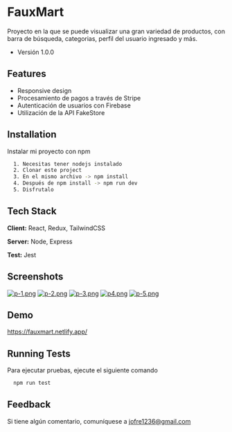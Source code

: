# FauxMart

Proyecto en la que se puede visualizar una gran variedad de productos, con barra de búsqueda, categorias, perfil del usuario ingresado y más.

- Versión 1.0.0

## Features

- Responsive design
- Procesamiento de pagos a través de Stripe
- Autenticación de usuarios con Firebase
- Utilización de la API FakeStore

## Installation

Instalar mi proyecto con npm

```bash
  1. Necesitas tener nodejs instalado
  2. Clonar este project
  3. En el mismo archivo -> npm install
  4. Después de npm install -> npm run dev
  5. Disfrutalo
```

## Tech Stack

**Client:** React, Redux, TailwindCSS

**Server:** Node, Express

**Test:** Jest

## Screenshots

[![p-1.png](https://i.postimg.cc/bJYT58nG/p-1.png)](https://postimg.cc/rdbxdBQc)
[![p-2.png](https://i.postimg.cc/yNHnF0Yy/p-2.png)](https://postimg.cc/v40Wygn4)
[![p-3.png](https://i.postimg.cc/HxS2DK06/p-3.png)](https://postimg.cc/PpwZ1SRD)
[![p4.png](https://i.postimg.cc/FKVpG1Y5/p4.png)](https://postimg.cc/hJhVtD8p)
[![p-5.png](https://i.postimg.cc/2Sv2b0m5/p-5.png)](https://postimg.cc/HrYQF4rG)

## Demo

https://fauxmart.netlify.app/

## Running Tests

Para ejecutar pruebas, ejecute el siguiente comando

```bash
  npm run test
```

## Feedback

Si tiene algún comentario, comuníquese a jofre1236@gmail.com
